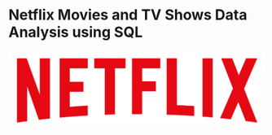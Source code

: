 # Netflix Movies and TV Shows Data Analysis using SQL
![Netflix Logo](https://github.com/Su-07/NetflixSQLAnalysis/blob/main/logo.png)
